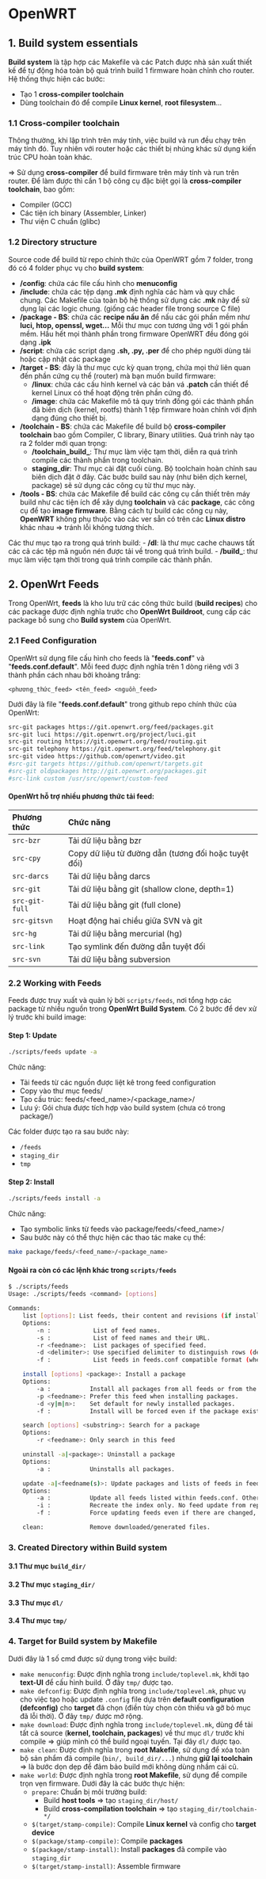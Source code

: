 # OpenWRT

## 1. Build system essentials
**Build system** là tập hợp các Makefile và các Patch được nhà sản xuất thiết kế để tự động hóa toàn bộ quá trình build 1 firmware hoàn chỉnh cho router. Hệ thống thực hiện các bước:
- Tạo 1 **cross-compiler toolchain**
- Dùng toolchain đó để compile **Linux kernel**, **root filesystem**...

### 1.1 Cross-compiler toolchain
Thông thường, khi lập trình trên máy tính, việc build và run đều chạy trên máy tính đó. Tuy nhiên với router hoặc các thiết bị nhúng khác sử dụng kiến trúc CPU hoàn toàn khác.

=> Sử dụng **cross-compiler** để build firmware trên máy tính và run trên router. Để làm được thì cần 1 bộ công cụ đặc biệt gọi là **cross-compiler toolchain**, bao gồm:
- Compiler (GCC)
- Các tiện ích binary (Assembler, Linker)
- Thư viện C chuẩn (glibc)

### 1.2 Directory structure
Source code để build từ repo chính thức của OpenWRT gồm 7 folder, trong đó có 4 folder phục vụ cho **build system**:
- **/config**: chứa các file cấu hình cho **menuconfig**
- **/include**: chứa các tệp dạng **.mk** định nghĩa các hàm và quy chắc chung. Các Makefile của toàn bộ hệ thống sử dụng các **.mk** này để sử dụng lại các logic chung. (giống các header file trong source C file)
- **/package - BS**: chứa các **recipe nấu ăn** để nấu các gói phần mềm như **luci, htop, openssl, wget...** Mỗi  thư mục con tương ứng với 1 gói phần mềm. Hầu hết mọi thành phần trong firmware OpenWRT đều đóng gói dạng **.ipk**
- **/script**: chứa các script dạng **.sh, .py, .per** để cho phép người dùng tải hoặc cập nhật các package
- **/target - BS**: đây là thư mục cực kỳ quan trọng, chứa mọi thứ liên quan đến phần cứng cụ thể (router) mà bạn muốn build firmware:
    - **/linux**: chứa các cấu hình kernel và các bản vá **.patch** cần thiết để kernel Linux có thể hoạt động trên phần cứng đó.
    - **/image**: chứa các Makefile mô tả quy trình đống gói các thành phần đã biên dịch (kernel, rootfs) thành 1 tệp firmware hoàn chỉnh với định dạng đúng cho thiết bị.
- **/toolchain - BS**: chứa các Makefile để build bộ **cross-compiler toolchain** bao gồm Compiler, C library, Binary utilities. Quá trình này tạo ra 2 folder mới quan trọng:
    - **/toolchain_build_<arch>**: Thư mục làm việc tạm thời, diễn ra quá trình compile các thành phần trong toolchain.
    - **staging_dir**: Thư mục cài đặt cuối cùng. Bộ toolchain hoàn chỉnh sau biên dịch đặt ở đây. Các bước build sau này (như biên dịch kernel, package) sẽ sử dụng các công cụ từ thư mục này.
- **/tools - BS**: chứa các Makefile để build các công cụ cần thiết trên máy build như các tiện ích để xây dựng **toolchain** và các **package**, các công cụ để tạo **image firmware**. Bằng cách tự build các công cụ này, **OpenWRT** không phụ thuộc vào các ver sẵn có trên các **Linux distro** khác nhau => tránh lỗi không tương thích.

Các thư mục tạo ra trong quá trình build:
    - **/dl**: là thư mục cache chauws tất các cả các tệp mã nguồn nén được tải về trong quá trình build.
    - **/build_<arch>**: thư mục làm việc tạm thời trong quá trình compile các thành phần.

## 2. OpenWrt Feeds
Trong OpenWrt, **feeds** là kho lưu trữ các công thức build (**build recipes**) cho các package được định nghĩa trước cho **OpenWrt Buildroot**, cung cấp các package bổ sung cho **Build system** của OpenWrt.
### 2.1 Feed Configuration
OpenWrt sử dụng file cấu hình cho feeds là "**feeds.conf**" và "**feeds.conf.default**". Mỗi feed được định nghĩa trên 1 dòng riêng với 3 thành phần cách nhau bởi khoảng trắng:
```
<phương_thức_feed> <tên_feed> <nguồn_feed>
```

Dưới đây là file "**feeds.conf.default**" trong github repo chính thức của OpenWrt:

```bash
src-git packages https://git.openwrt.org/feed/packages.git
src-git luci https://git.openwrt.org/project/luci.git
src-git routing https://git.openwrt.org/feed/routing.git
src-git telephony https://git.openwrt.org/feed/telephony.git
src-git video https://github.com/openwrt/video.git
#src-git targets https://github.com/openwrt/targets.git
#src-git oldpackages http://git.openwrt.org/packages.git
#src-link custom /usr/src/openwrt/custom-feed
```

#### OpenWrt hỗ trợ nhiều phương thức tải feed:
| Phương thức | Chức năng |
| :-- | :-- |
| `src-bzr` | Tải dữ liệu bằng bzr |
| `src-cpy` | Copy dữ liệu từ đường dẫn (tương đối hoặc tuyệt đối) |
| `src-darcs` | Tải dữ liệu bằng darcs |
| `src-git` | Tải dữ liệu bằng git (shallow clone, depth=1) |
| `src-git-full` | Tải dữ liệu bằng git (full clone) |
| `src-gitsvn` | Hoạt động hai chiều giữa SVN và git |
| `src-hg` | Tải dữ liệu bằng mercurial (hg) |
| `src-link` | Tạo symlink đến đường dẫn tuyệt đối |
| `src-svn` | Tải dữ liệu bằng subversion |

### 2.2 Working with Feeds
Feeds được truy xuất và quản lý bởi `scripts/feeds`, nơi tổng hợp các package từ nhiều nguồn trong **OpenWrt Build System**. Có 2 bước để dev xử lý trước khi build image:
#### Step 1: Update
```bash
./scripts/feeds update -a
```

Chức năng:
- Tải feeds từ các nguồn được liệt kê trong feed configuration
- Copy vào thư mục feeds/
- Tạo cấu trúc: feeds/<feed_name>/<package_name>/
- Lưu ý: Gói chưa được tích hợp vào build system (chưa có trong package/)

Các folder được tạo ra sau bước này:
- `/feeds`
- `staging_dir`
- `tmp`

#### Step 2: Install
```bash
./scripts/feeds install -a
```

Chức năng:
- Tạo symbolic links từ feeds vào package/feeds/<feed_name>/
- Sau bước này có thể thực hiện các thao tác make cụ thể:
```bash
make package/feeds/<feed_name>/<package_name>
```

#### Ngoài ra còn có các lệnh khác trong `scripts/feeds`
```bash
$ ./scripts/feeds 
Usage: ./scripts/feeds <command> [options]

Commands:
	list [options]: List feeds, their content and revisions (if installed)
	Options:
	    -n :            List of feed names.
	    -s :            List of feed names and their URL.
	    -r <feedname>:  List packages of specified feed.
	    -d <delimiter>: Use specified delimiter to distinguish rows (default: spaces)
	    -f :            List feeds in feeds.conf compatible format (when using -s).

	install [options] <package>: Install a package
	Options:
	    -a :           Install all packages from all feeds or from the specified feed using the -p option.
	    -p <feedname>: Prefer this feed when installing packages.
	    -d <y|m|n>:    Set default for newly installed packages.
	    -f :           Install will be forced even if the package exists in core OpenWrt (override)

	search [options] <substring>: Search for a package
	Options:
	    -r <feedname>: Only search in this feed

	uninstall -a|<package>: Uninstall a package
	Options:
	    -a :           Uninstalls all packages.

	update -a|<feedname(s)>: Update packages and lists of feeds in feeds.conf .
	Options:
	    -a :           Update all feeds listed within feeds.conf. Otherwise the specified feeds will be updated.
	    -i :           Recreate the index only. No feed update from repository is performed.
	    -f :           Force updating feeds even if there are changed, uncommitted files.

	clean:             Remove downloaded/generated files.
```

### 3. Created Directory within Build system
#### 3.1 Thư mục `build_dir/`

#### 3.2 Thư mục `staging_dir/`

#### 3.3 Thư mục `dl/`

#### 3.4 Thư mục `tmp/`



### 4. Target for Build system by Makefile
Dưới đây là 1 số cmd được sử dụng trong việc build:
- `make menuconfig`: Được định nghĩa trong `include/toplevel.mk`, khởi tạo **text-UI** để cấu hình build. Ở đây `tmp/` được tạo.
- `make defconfig`: Được định nghĩa trong `include/toplevel.mk`, phục vụ cho việc tạo hoặc update `.config` file dựa trên **default configuration (defconfig)** cho **target** đã chọn (điền tùy chọn còn thiếu và gỡ bỏ mục đã lỗi thời). Ở đây `tmp/` được mở rộng.
- `make download`: Được định nghĩa trong `include/toplevel.mk`, dùng để tải tất cả source (**kernel, toolchain, packages**) về thư mục `dl/` trước khi compile => giúp mình có thể build ngoại tuyến. Tại đây `dl/` được tạo.
- `make clean`: Được định nghĩa trong **root Makefile**, sử dụng để xóa toàn bộ sản phẩm đã compile (`bin/, build_dir/...`) nhưng **giữ lại toolchain** => là bước dọn dẹp để đảm bảo build mới không dùng nhầm cái cũ.
- `make world`: Được định nghĩa trong **root Makefile**, sử dụng để compile trọn vẹn firmware. Dưới đây là các bước thực hiện:
	- `prepare`: Chuẩn bị môi trường build:
		- Build **host tools** => tạo `staging_dir/host/`
		- Build **cross-compilation toolchain** => tạo `staging_dir/toolchain-*/`
	- `$(target/stamp-compile)`: Compile **Linux kernel** và config cho **target device** 
	- `$(package/stamp-compile)`: Compile **packages**
	- `$(package/stamp-install)`: Install **packages** đã compile vào `staging_dir`
	- `$(target/stamp-install)`: Assemble firmware
